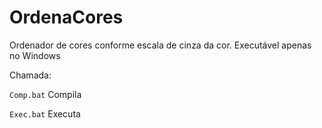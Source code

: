 # OrdenaCores
Ordenador de cores conforme escala de cinza da cor.
Executável apenas no Windows

Chamada: 

```Comp.bat``` Compila

```Exec.bat``` Executa
